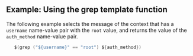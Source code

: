 ---
---
<!-- DISCLAIMER: This file is based on the syslog-ng Open Source Edition documentation https://github.com/balabit/syslog-ng-ose-guides/commit/2f4a52ee61d1ea9ad27cb4f3168b95408fddfdf2 and is used under the terms of The syslog-ng Open Source Edition Documentation License. The file has been modified by Axoflow. -->

## Example: Using the grep template function

The following example selects the message of the context that has a `username` name-value pair with the `root` value, and returns the value of the `auth_method` name-value pair.

```c
   $(grep ("${username}" == "root") ${auth_method})

```

